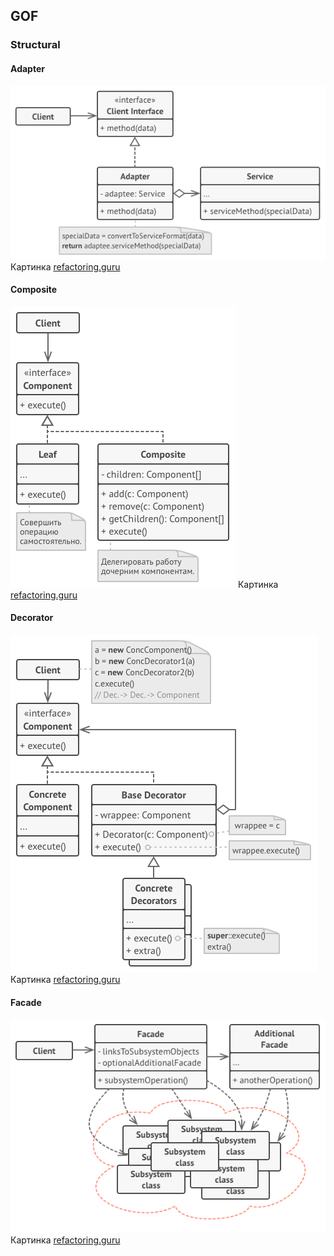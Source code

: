 ## GOF
### Structural

#### Adapter

![Adapter](../../../../../static/structural/adapterUml.png)
Картинка [refactoring.guru](https://refactoring.guru/ru/design-patterns/adapter)

#### Composite

![Composite](../../../../../static/structural/compositeUml.png)
Картинка [refactoring.guru](https://refactoring.guru/ru/design-patterns/composite)

#### Decorator

![Decorator](../../../../../static/structural/decoratorUml.png)
Картинка [refactoring.guru](https://refactoring.guru/ru/design-patterns/decorator)

#### Facade

![Facade](../../../../../static/structural/facadeUml.png)
Картинка [refactoring.guru](https://refactoring.guru/ru/design-patterns/facade)
